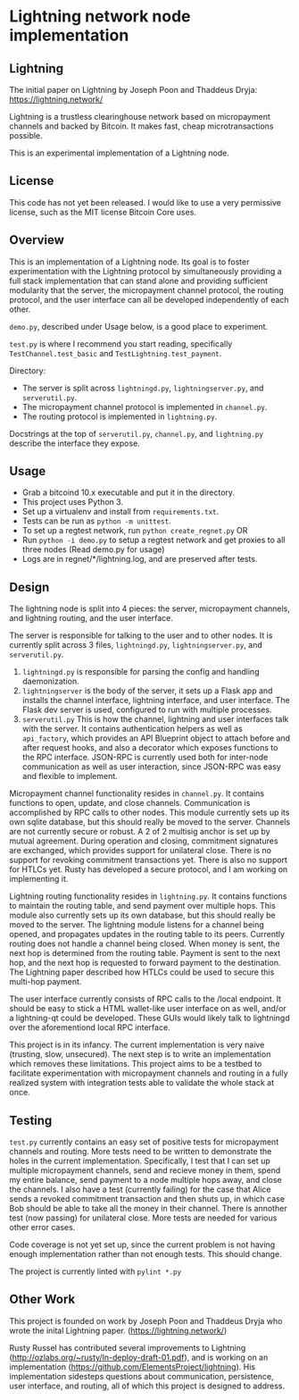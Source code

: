 Lightning network node implementation
=====================================

Lightning
---------

The initial paper on Lightning by Joseph Poon and Thaddeus Dryja: https://lightning.network/

Lightning is a trustless clearinghouse network based on micropayment channels and backed by Bitcoin. It makes fast, cheap microtransactions possible.

This is an experimental implementation of a Lightning node.

License
-------

This code has not yet been released. I would like to use a very permissive license, such as the MIT license Bitcoin Core uses.

Overview
--------

This is an implementation of a Lightning node. Its goal is to foster experimentation with the Lightning protocol by simultaneously providing a full stack implementation that can stand alone and providing sufficient modularity that the server, the micropayment channel protocol, the routing protocol, and the user interface can all be developed independently of each other.

`demo.py`, described under Usage below, is a good place to experiment.

`test.py` is where I recommend you start reading, specifically `TestChannel.test_basic` and `TestLightning.test_payment`.

Directory:
- The server is split across `lightningd.py`, `lightningserver.py`, and `serverutil.py`.
- The micropayment channel protocol is implemented in `channel.py`.
- The routing protocol is implemented in `lightning.py`.

Docstrings at the top of `serverutil.py`, `channel.py`, and `lightning.py` describe the interface they expose.

Usage
-----

- Grab a bitcoind 10.x executable and put it in the directory.
- This project uses Python 3.
- Set up a virtualenv and install from `requirements.txt`.
- Tests can be run as `python -m unittest`.
- To set up a regtest network, run `python create_regnet.py` OR
- Run `python -i demo.py` to setup a regtest network and get proxies to all three nodes (Read demo.py for usage)
- Logs are in regnet/*/lightning.log, and are preserved after tests.

Design
------

The lightning node is split into 4 pieces: the server, micropayment channels, and lightning routing, and the user interface.

The server is responsible for talking to the user and to other nodes. It is currently split across 3 files, `lightningd.py`, `lightningserver.py`, and `serverutil.py`.

1. `lightningd.py` is responsible for parsing the config and handling daemonization.
2. `lightningserver` is the body of the server, it sets up a Flask app and installs the channel interface, lightning interface, and user interface. The Flask dev server is used, configured to run with multiple processes.
3. `serverutil.py` This is how the channel, lightning and user interfaces talk with the server. It contains authentication helpers as well as `api_factory`, which provides an API Blueprint object to attach before and after request hooks, and also a decorator which exposes functions to the RPC interface. JSON-RPC is currently used both for inter-node communication as well as user interaction, since JSON-RPC was easy and flexible to implement.

Micropayment channel functionality resides in `channel.py`. It contains functions to open, update, and close channels. Communication is accomplished by RPC calls to other nodes. This module currently sets up its own sqlite database, but this should really be moved to the server. Channels are not currently secure or robust. A 2 of 2 multisig anchor is set up by mutual agreement. During operation and closing, commitment signatures are exchanged, which provides support for unilateral close. There is no support for revoking commitment transactions yet. There is also no support for HTLCs yet. Rusty has developed a secure protocol, and I am working on implementing it.

Lightning routing functionality resides in `lightning.py`. It contains functions to maintain the routing table, and send payment over multiple hops. This module also currently sets up its own database, but this should really be moved to the server. The lightning module listens for a channel being opened, and propagates updates in the routing table to its peers. Currently routing does not handle a channel being closed. When money is sent, the next hop is determined from the routing table. Payment is sent to the next hop, and the next hop is requested to forward payment to the destination. The Lightning paper described how HTLCs could be used to secure this multi-hop payment.

The user interface currently consists of RPC calls to the /local endpoint. It should be easy to stick a HTML wallet-like user interface on as well, and/or a lightning-qt could be developed. These GUIs would likely talk to lightningd over the aforementiond local RPC interface.

This project is in its infancy. The current implementation is very naive (trusting, slow, unsecured). The next step is to write an implementation which removes these limitations. This project aims to be a testbed to facilitate experimentation with micropayment channels and routing in a fully realized system with integration tests able to validate the whole stack at once.

Testing
-------

`test.py` currently contains an easy set of positive tests for micropayment channels and routing. More tests need to be written to demonstrate the holes in the current implementation. Specifically, I test that I can set up multiple micropayment channels, send and recieve money in them, spend my entire balance, send payment to a node multiple hops away, and close the channels. I also have a test (currently failing) for the case that Alice sends a revoked commitment transaction and then shuts up, in which case Bob should be able to take all the money in their channel. There is annother test (now passing) for unilateral close. More tests are needed for various other error cases.

Code coverage is not yet set up, since the current problem is not having enough implementation rather than not enough tests. This should change.

The project is currently linted with `pylint *.py`

Other Work
----------

This project is founded on work by Joseph Poon and Thaddeus Dryja who wrote the inital Lightning paper. (https://lightning.network/)

Rusty Russel has contributed several improvements to Lightning (http://ozlabs.org/~rusty/ln-deploy-draft-01.pdf), and is working on an implementation (https://github.com/ElementsProject/lightning). His implementation sidesteps questions about communication, persistence, user interface, and routing, all of which this project is designed to address.
